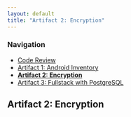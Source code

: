 ```yaml
---
layout: default
title: "Artifact 2: Encryption"
---
```


### Navigation

- [Code Review](/)
- [Artifact 1: Android Inventory](/artifacts/android-inventory)
- **[Artifact 2: Encryption](/artifacts/encryption)**
- [Artifact 3: Fullstack with PostgreSQL](/artifacts/fullstack-with-postgresql)

## Artifact 2: Encryption
